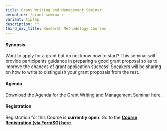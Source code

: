 ```yaml
---
title: Grant Writing and Management Seminar
permalink: /grant-seminar/
variant: tiptap
description: ""
third_nav_title: Research Methodology Courses
---
```

<h4><strong>Synopsis</strong></h4>
<p>Want to apply for a grant but do not know how to start? This seminar will
provide participants guidance in preparing a good grant proposal so as
to improve the chances of grant application success! Speakers will be sharing
on how to write to distinguish your grant proposals from the rest.&nbsp;</p>
<h4><strong>Agenda</strong></h4>
<p>Download the Agenda for the Grant Writing and Management Seminar here.</p>
<h4><strong>Registration</strong></h4>
<p>Registration for this Course is <strong>currently open</strong>. Go to
the <strong><a href="https://form.gov.sg/66b9bb7981b299b7d5b36416" rel="noopener nofollow" target="_blank">Course Registration (via FormSG) here</a></strong>.</p>
<p></p>